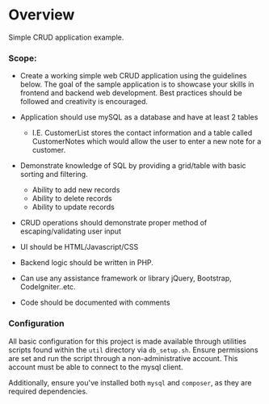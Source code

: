 # Overview
Simple CRUD application example.

### Scope:
- Create a working simple web CRUD application using the guidelines below. The goal of the sample application is to showcase your skills in frontend and backend web development. Best practices should be followed and creativity is encouraged.

- Application should use mySQL as a database and have at least 2 tables 
    - I.E. CustomerList stores the contact information and a table called CustomerNotes which would allow the user to enter a new note for a customer.

- Demonstrate knowledge of SQL by providing a grid/table with basic sorting and filtering.
    - Ability to add new records
    - Ability to delete records
    - Ability to update records
- CRUD operations should demonstrate proper method of escaping/validating user input 

- UI should be HTML/Javascript/CSS

- Backend logic should be written in PHP.

- Can use any assistance framework or library jQuery, Bootstrap, CodeIgniter..etc.

- Code should be documented with comments

### Configuration

All basic configuration for this project is made available through utilities scripts found
within the `util` directory via `db_setup.sh`. Ensure permissions are set and run the script through a
non-administrative account. This account must be able to connect to the mysql client.

Additionally, ensure you've installed both `mysql` and `composer`, as they are required dependencies. 